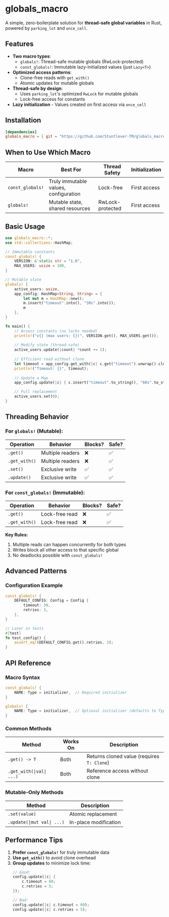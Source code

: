 # globals_macro

A simple, zero-boilerplate solution for **thread-safe global variables** in Rust, powered by `parking_lot` and `once_cell`.

## Features

- **Two macro types**:
  - `globals!`: Thread-safe mutable globals (RwLock-protected)
  - `const_globals!`: Immutable lazy-initialized values (just `Lazy<T>`)
- **Optimized access patterns**:
  - Clone-free reads with `get_with()`
  - Atomic updates for mutable globals
- **Thread-safe by design**:
  - Uses `parking_lot`'s optimized `RwLock` for mutable globals
  - Lock-free access for constants
- **Lazy initialization** - Values created on first access via `once_cell`

## Installation

```toml
[dependencies]
globals_macro = { git = "https://github.com/Stuntlover-TM/globals_macro" }
```

## When to Use Which Macro

| Macro | Best For | Thread Safety | Initialization |
|-------|----------|---------------|----------------|
| `const_globals!` | Truly immutable values, configuration | Lock-free | First access |
| `globals!` | Mutable state, shared resources | RwLock-protected | First access |

## Basic Usage

```rust
use globals_macro::*;
use std::collections::HashMap;

// Immutable constants
const_globals! {
    VERSION: &'static str = "1.0",
    MAX_USERS: usize = 100,
}

// Mutable state
globals! {
    active_users: usize,
    app_config: HashMap<String, String> = {
        let mut m = HashMap::new();
        m.insert("timeout".into(), "30s".into());
        m
    },
}

fn main() {
    // Access constants (no locks needed)
    println!("v{} (max users: {})", VERSION.get(), MAX_USERS.get());
    
    // Modify state (thread-safe)
    active_users.update(|count| *count += 1);
    
    // Efficient read without clone
    let timeout = app_config.get_with(|c| c.get("timeout").unwrap().clone());
    println!("Timeout: {}", timeout);
    
    // Update a Map
    app_config.update(|c| { c.insert("timeout".to_string(), "60s".to_string()); });

    // Full replacement
    active_users.set(0);
}
```

## Threading Behavior

### For `globals!` (Mutable):

| Operation  | Behavior | Blocks? | Safe? |
|------------|----------|---------|-------|
| `.get()`   | Multiple readers | ❌ | ✅ |
| `.get_with()` | Multiple readers | ❌ | ✅ |
| `.set()`   | Exclusive write | ✅ | ✅ |
| `.update()` | Exclusive write | ✅ | ✅ |

### For `const_globals!` (Immutable):

| Operation  | Behavior | Blocks? | Safe? |
|------------|----------|---------|-------|
| `.get()`   | Lock-free read | ❌ | ✅ |
| `.get_with()` | Lock-free read | ❌ | ✅ |

**Key Rules:**
1. Multiple reads can happen concurrently for both types
2. Writes block all other access to that specific global
3. No deadlocks possible with `const_globals!`

## Advanced Patterns

### Configuration Example
```rust
const_globals! {
    DEFAULT_CONFIG: Config = Config {
        timeout: 30,
        retries: 3,
    },
}

// Later in tests
#[test]
fn test_config() {
    assert_eq!(DEFAULT_CONFIG.get().retries, 3);
}
```

## API Reference

### Macro Syntax
```rust
const_globals! {
    NAME: Type = initializer,  // Required initializer
}

globals! {
    NAME: Type = initializer,  // Optional initializer (defaults to Type::default())
}
```

### Common Methods
| Method | Works On | Description |
|--------|----------|-------------|
| `.get() -> T` | Both | Returns cloned value (requires `T: Clone`) |
| `.get_with(\|val\| ...)` | Both | Reference access without clone |

### Mutable-Only Methods
| Method | Description |
|--------|-------------|
| `.set(value)` | Atomic replacement |
| `.update(\|mut val\| ...)` | In-place modification |

## Performance Tips

1. **Prefer `const_globals!`** for truly immutable data
2. **Use `get_with()`** to avoid clone overhead
3. **Group updates** to minimize lock time:
   ```rust
   // Good:
   config.update(|c| {
       c.timeout = 60;
       c.retries = 5;
   });
   
   // Bad:
   config.update(|c| c.timeout = 60);
   config.update(|c| c.retries = 5);
   ```